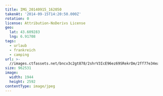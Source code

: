 ```yaml
---
title: IMG_20140915_162050
takenAt: '2014-09-15T14:20:50.000Z'
rotation: 0
license: Attribution-NoDerivs License
geo:
  lat: 43.609283
  lng: 6.91708
tags:
  - urlaub
  - frankreich
  - camping
url: >-
  //images.ctfassets.net/bncv3c2gt878/2shrV3IcE96ez69SRekrDm/2ff77e34ea2ec5beb535d1ff53b5a46b/img_20140915_162050_27696493734_o
size: 962531
image:
  width: 1944
  height: 2592
contentType: image/jpeg
---
```


